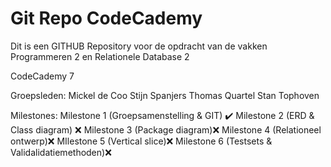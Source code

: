 # Git Repo CodeCademy
Dit is een GITHUB Repository voor de opdracht van de vakken Programmeren 2 en Relationele Database 2

CodeCademy 7

Groepsleden:
Mickel de Coo
Stijn Spanjers
Thomas Quartel
Stan Tophoven

Milestones:
Milestone 1 (Groepsamenstelling & GIT) ✔️
Milestone 2 (ERD & Class diagram) ❌
Milestone 3 (Package diagram)❌
Milestone 4 (Relationeel ontwerp)❌
MIlestone 5 (Vertical slice)❌
Milestone 6 (Testsets & Validalidatiemethoden)❌
